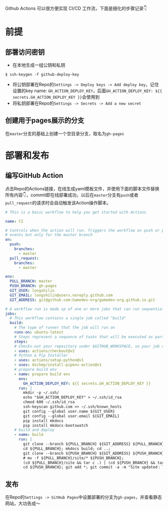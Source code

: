 Github Actions 可以很方便实现 CI/CD 工作流，下面是细化的步骤记录👇

# 前提
## 部署访问密钥
- 在本地生成一组公钥和私钥
```shell script
$ ssh-keygen -f github-deploy-key
```
- 将公钥部署在Repo的`Settings -> Deploy keys -> Add deploy key`，记住设置的key name: `GH_ACTION_DEPLOY_KEY`，后面`GH_ACTION_DEPLOY_KEY: ${{ secrets.GH_ACTION_DEPLOY_KEY }}`会使用到
- 将私钥部署在Repo的`Settings -> Secrets -> Add a new secret`
## 创建用于pages展示的分支
在`master`分支的基础上创建一个空目录分支，取名为`gh-pages`

# 部署和发布
## 编写GitHub Action
点击Repo的Actions链接，在线生成yaml模板文件，并使用下面的脚本文件替换所有内容👇，commit即在线部署成功，以后在`master`分支有`push`或者`pull_request`的请求时会自动触发该Action操作脚本。
```yaml
# This is a basic workflow to help you get started with Actions

name: CI

# Controls when the action will run. Triggers the workflow on push or pull request
# events but only for the master branch
on:
  push:
    branches:
      - master
  pull_request:
    branches:
      - master

env:
  PULL_BRANCH: master
  PUSH_BRANCH: gh-pages
  GIT_USER: longshilin
  GIT_EMAIL: longshilin@users.noreply.github.com
  GIT_ADDRESS: git@github.com:Gamedev-org/gamedev-org.github.io.git

# A workflow run is made up of one or more jobs that can run sequentially or in parallel
jobs:
  # This workflow contains a single job called "build"
  build:
    # The type of runner that the job will run on
    runs-on: ubuntu-latest
    # Steps represent a sequence of tasks that will be executed as part of the job
    steps:
    # Checks-out your repository under $GITHUB_WORKSPACE, so your job can access it
    - uses: actions/checkout@v2
    # Python & Pip Installer
    - uses: actions/setup-python@v1
    - uses: dschep/install-pipenv-action@v1
    # prepare build env
    - name: prepare build env
      env:
        GH_ACTION_DEPLOY_KEY: ${{ secrets.GH_ACTION_DEPLOY_KEY }}
      run: |
        mkdir -p ~/.ssh/
        echo "$GH_ACTION_DEPLOY_KEY" > ~/.ssh/id_rsa
        chmod 600 ~/.ssh/id_rsa
        ssh-keyscan github.com >> ~/.ssh/known_hosts
        git config --global user.name ${GIT_USER}
        git config --global user.email ${GIT_EMAIL}
        pip install mkdocs
        pip install mkdocs-bootswatch
    # build and deploy
    - name: build 
      run: |
        git clone --branch ${PULL_BRANCH} ${GIT_ADDRESS} ${PULL_BRANCH};
        cd ${PULL_BRANCH}; mkdocs build; cd ..;
        git clone --branch ${PUSH_BRANCH} ${GIT_ADDRESS} ${PUSH_BRANCH}; 
        # mv -f ${PULL_BRANCH}/site/* ${PUSH_BRANCH};
        (cd ${PULL_BRANCH}/site && tar c .) | (cd ${PUSH_BRANCH} && tar xf -)
        cd ${PUSH_BRANCH}; git add *; git commit -a -m "Site updated：`date`"; git push -f;

```
## 发布
在Repo的`Settings -> GitHub Pages`中设置部署的分支为`gh-pages`，并查看静态网站，大功告成～